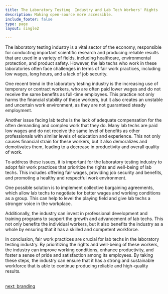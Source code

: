```yaml
---
title: The Laboratory Testing  Industry and Lab Tech Workers' Rights
description: Making open-source more accessible.
include_footer: false
type: page
layout: single2

---
```



<p>
The laboratory testing industry is a vital sector of the economy, responsible for conducting important scientific research and producing reliable results that are used in a variety of fields, including healthcare, environmental protection, and product safety. However, the lab techs who work in these laboratories often face challenges in terms of fair work practices, including low wages, long hours, and a lack of job security.

One recent trend in the laboratory testing industry is the increasing use of temporary or contract workers, who are often paid lower wages and do not receive the same benefits as full-time employees. This practice not only harms the financial stability of these workers, but it also creates an unstable and uncertain work environment, as they are not guaranteed steady employment.

Another issue facing lab techs is the lack of adequate compensation for the often demanding and complex work that they do. Many lab techs are paid low wages and do not receive the same level of benefits as other professionals with similar levels of education and experience. This not only causes financial strain for these workers, but it also demoralizes and demotivates them, leading to a decrease in productivity and overall quality of work.

To address these issues, it is important for the laboratory testing industry to adopt fair work practices that prioritize the rights and well-being of lab techs. This includes offering fair wages, providing job security and benefits, and promoting a healthy and respectful work environment.

One possible solution is to implement collective bargaining agreements, which allow lab techs to negotiate for better wages and working conditions as a group. This can help to level the playing field and give lab techs a stronger voice in the workplace.

Additionally, the industry can invest in professional development and training programs to support the growth and advancement of lab techs. This not only benefits the individual workers, but it also benefits the industry as a whole by ensuring that it has a skilled and competent workforce.

In conclusion, fair work practices are crucial for lab techs in the laboratory testing industry. By prioritizing the rights and well-being of these workers, the industry can improve working conditions, enhance productivity, and foster a sense of pride and satisfaction among its employees. By taking these steps, the industry can ensure that it has a strong and sustainable workforce that is able to continue producing reliable and high-quality results.

<br>
<a href="https://workdojos.com/labtech/branding">next: branding</a>
</p>